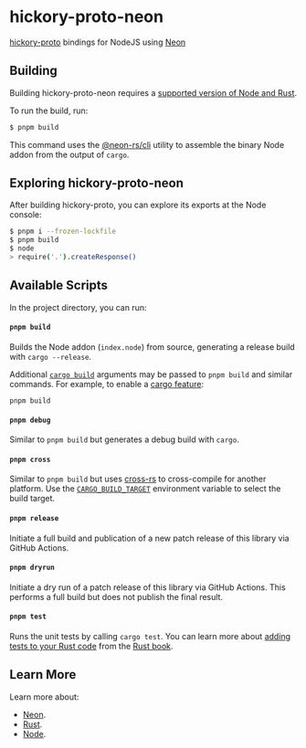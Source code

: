 # hickory-proto-neon

[hickory-proto](https://crates.io/crates/hickory-proto) bindings for NodeJS using [Neon](https://neon-rs.dev/)

## Building

Building hickory-proto-neon requires a [supported version of Node and Rust](https://github.com/neon-bindings/neon#platform-support).

To run the build, run:

```sh
$ pnpm build
```

This command uses the [@neon-rs/cli](https://www.npmjs.com/package/@neon-rs/cli) utility to assemble the binary Node addon from the output of `cargo`.

## Exploring hickory-proto-neon

After building hickory-proto, you can explore its exports at the Node console:

```sh
$ pnpm i --frozen-lockfile
$ pnpm build
$ node
> require('.').createResponse()
```

## Available Scripts

In the project directory, you can run:

#### `pnpm build`

Builds the Node addon (`index.node`) from source, generating a release build with `cargo --release`.

Additional [`cargo build`](https://doc.rust-lang.org/cargo/commands/cargo-build.html) arguments may be passed to `pnpm build` and similar commands. For example, to enable a [cargo feature](https://doc.rust-lang.org/cargo/reference/features.html):

```
pnpm build
```

#### `pnpm debug`

Similar to `pnpm build` but generates a debug build with `cargo`.

#### `pnpm cross`

Similar to `pnpm build` but uses [cross-rs](https://github.com/cross-rs/cross) to cross-compile for another platform. Use the [`CARGO_BUILD_TARGET`](https://doc.rust-lang.org/cargo/reference/config.html#buildtarget) environment variable to select the build target.

#### `pnpm release`

Initiate a full build and publication of a new patch release of this library via GitHub Actions.

#### `pnpm dryrun`

Initiate a dry run of a patch release of this library via GitHub Actions. This performs a full build but does not publish the final result.

#### `pnpm test`

Runs the unit tests by calling `cargo test`. You can learn more about [adding tests to your Rust code](https://doc.rust-lang.org/book/ch11-01-writing-tests.html) from the [Rust book](https://doc.rust-lang.org/book/).

## Learn More

Learn more about:

- [Neon](https://neon-bindings.com).
- [Rust](https://www.rust-lang.org).
- [Node](https://nodejs.org).
